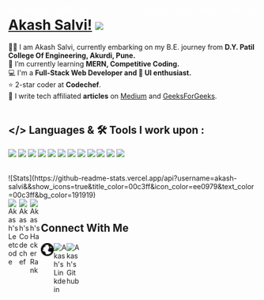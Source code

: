 # ![](Hello(1).gif)[Akash Salvi!](https://github.com/Akash-Salvi) <img src="https://raw.githubusercontent.com/MartinHeinz/MartinHeinz/master/wave.gif" width="30px">

👨‍🎓 I am Akash Salvi, currently embarking on my B.E. journey from **D.Y. Patil College Of Engineering, Akurdi, Pune.** <br/>
🌱 I’m currently learning **MERN, Competitive Coding.**<br />
💻 I'm a **Full-Stack Web Developer and 📱 UI enthusiast.**<br/>
⭐️ 2-star coder at **Codechef**.  <br/>
📝 I write tech affiliated **articles** on <a href="https://medium.com/@akashnov100">Medium</a> and <a href="https://auth.geeksforgeeks.org/user/akash_salvi/profile">GeeksForGeeks</a>. <br/>
<br />

## </> Languages & 🛠 Tools I work upon :

<img src="https://img.shields.io/badge/c++%20-%2300599C.svg?&style=for-the-badge&logo=c%2B%2B&logoColor=white">   <img src="https://img.shields.io/badge/python%20-%2314354C.svg?&style=for-the-badge&logo=python&logoColor=FFD43B">   <img src="https://img.shields.io/badge/html5%20-%23E34F26.svg?&style=for-the-badge&logo=html5&logoColor=white">   <img src="https://img.shields.io/badge/css3%20-%231572B6.svg?&style=for-the-badge&logo=css3&logoColor=white">   <img src="https://img.shields.io/badge/bootstrap%20-%23563D7C.svg?&style=for-the-badge&logo=bootstrap&logoColor=white">   <img src="https://img.shields.io/badge/javascript%20-%23323330.svg?&style=for-the-badge&logo=javascript&logoColor=%23F7DF1E">  <img src="https://img.shields.io/badge/react%20-%2320232a.svg?&style=for-the-badge&logo=react&logoColor=%2361DAFB">   <img src="https://img.shields.io/badge/mysql%20-%2300599C.svg?&style=for-the-badge&logo=mysql&logoColor=white">   <img src="https://img.shields.io/badge/git%20-%23F05033.svg?&style=for-the-badge&logo=git&logoColor=white"/>  <img src="https://img.shields.io/badge/sublime text%20-%2320232a.svg?&style=for-the-badge&logo=sublime-text&logoColor=FF9800">   <img src="http://img.shields.io/badge/-VS%20Code-000000?style=for-the-badge&logo=Visual-studio-code&logoColor=blue">   <img src="http://img.shields.io/badge/github-000000?style=for-the-badge&logo=github&logoColor=white">   



<br />
![Stats](https://github-readme-stats.vercel.app/api?username=akash-salvi&&show_icons=true&title_color=00c3ff&icon_color=ee0979&text_color=00c3ff&bg_color=191919)
<br/>

<a href="https://leetcode.com/akashnov100/">
  <img align="left" alt="Akash's Leetcode" width="22px" src="https://cdn.jsdelivr.net/npm/simple-icons@v3/icons/leetcode.svg" />
</a>    <a href="https://www.codechef.com/users/shaggy420">
  <img align="left" alt="Akash's Codechef" width="22px" src="https://cdn.jsdelivr.net/npm/simple-icons@v3/icons/codechef.svg" />
</a>     <a href="https://www.hackerrank.com/akashsalvi21">
  <img align="left" alt="Akash's HackerRank" width="22px" src="https://cdn.jsdelivr.net/npm/simple-icons@v3/icons/hackerrank.svg" />
</a>

<br />

## Connect With Me

<a href="https://akash-salvi.github.io/">
  <img align="left" alt="Akash's Portfolio" width="26px" src="https://raw.githubusercontent.com/iconic/open-iconic/master/svg/globe.svg" />
</a>
<a href="https://www.linkedin.com/in/akash-salvi-30327217b/">
  <img align="left" alt="Akash's Linkdein" width="26px" src="https://cdn.jsdelivr.net/npm/simple-icons@v3/icons/linkedin.svg" />
</a>
<a href="https://github.com/Akash-Salvi">
  <img align="left" alt="Akash's Github" width="26px" src="https://cdn.jsdelivr.net/npm/simple-icons@v3/icons/github.svg" />
</a>

<br/>



<br />
<br />
